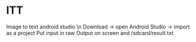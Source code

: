 # ITT
Image to text android studio \n
Download -> open Android Studio -> import as a project
Put input in raw
Output on screen and /sdcard/result.txt
